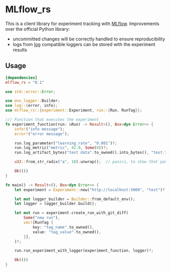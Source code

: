 # MLflow_rs

This is a client library for experiment tracking with [MLflow](https://mlflow.org/).
Improvements over the official Python library:
- uncommitted changes will be correctly handled to ensure reproducibility
- logs from [log](https://crates.io/crates/log) compatible loggers can be stored with the experiment results

## Usage

```toml
[dependencies]
mlflow_rs = "0.1"
```

```rust
use std::error::Error;

use env_logger::Builder;
use log::{error, info};
use mlflow_rs::{experiment::Experiment, run::{Run, RunTag}};

/// Function that executes the experiment
fn experiment_function(run: &Run) -> Result<(), Box<dyn Error>> {
    info!("info message");
    error!("error message");

    run.log_parameter("learning_rate", "0.001")?;
    run.log_metric("metric", 42.0, Some(0))?;
    run.log_artifact_bytes("test data".to_owned().into_bytes(), "test.txt")?;

    u32::from_str_radix("a", 10).unwrap();  // panics, to show that panics get caught and handled

    Ok(())
}

fn main() -> Result<(), Box<dyn Error>> {
    let experiment = Experiment::new("http://localhost:5000", "test")?;

    let mut logger_builder = Builder::from_default_env();
    let logger = logger_builder.build();

    let mut run = experiment.create_run_with_git_diff(
        Some("new run"),
        vec![RunTag {
            key: "tag_name".to_owned(),
            value: "tag_value".to_owned(),
        }],
    )?;

    run.run_experiment_with_logger(experiment_function, logger)?;

    Ok(())
}
```
